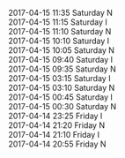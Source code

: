 2017-04-15 11:35 Saturday  N  
2017-04-15 11:15 Saturday  I  
2017-04-15 11:10 Saturday  N  
2017-04-15 10:10 Saturday  I  
2017-04-15 10:05 Saturday  N  
2017-04-15 09:40 Saturday  I  
2017-04-15 09:35 Saturday  N  
2017-04-15 03:15 Saturday  I  
2017-04-15 03:10 Saturday  N  
2017-04-15 00:45 Saturday  I  
2017-04-15 00:30 Saturday  N  
2017-04-14 23:25 Friday  I  
2017-04-14 21:20 Friday  N  
2017-04-14 21:10 Friday  I  
2017-04-14 20:55 Friday  N  
